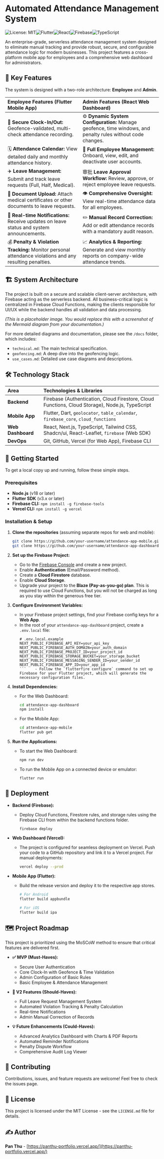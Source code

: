 # Automated Attendance Management System

![License: MIT](https://img.shields.io/badge/License-MIT-yellow.svg)![Flutter](https://img.shields.io/badge/Flutter-3.x-blue)![React](https://img.shields.io/badge/React-18.x-61DAFB)![Firebase](https://img.shields.io/badge/Firebase-v9-orange)![TypeScript](https://img.shields.io/badge/TypeScript-5.x-blue)

An enterprise-grade, serverless attendance management system designed to eliminate manual tracking and provide robust, secure, and configurable attendance logic for modern businesses. This project features a cross-platform mobile app for employees and a comprehensive web dashboard for administrators.

## 🌟 Key Features

The system is designed with a two-role architecture: **Employee** and **Admin**.

| Employee Features (Flutter Mobile App)                                                                   | Admin Features (React Web Dashboard)                                                                        |
| :------------------------------------------------------------------------------------------------------- | :---------------------------------------------------------------------------------------------------------- |
| 📲 **Secure Clock-In/Out:** Geofence-validated, multi-check attendance recording.                        | ⚙️ **Dynamic System Configuration:** Manage geofence, time windows, and penalty rules without code changes. |
| 🗓️ **Attendance Calendar:** View detailed daily and monthly attendance history.                          | 👥 **Full Employee Management:** Onboard, view, edit, and deactivate user accounts.                         |
| ✈️ **Leave Management:** Submit and track leave requests (Full, Half, Medical).                          | 审批 **Leave Approval Workflow:** Review, approve, or reject employee leave requests.                       |
| 📂 **Document Upload:** Attach medical certificates or other documents to leave requests.                | 👁️ **Comprehensive Oversight:** View real-time attendance data for all employees.                           |
| 🔔 **Real-time Notifications:** Receive updates on leave status and system announcements.                | ✏️ **Manual Record Correction:** Add or edit attendance records with a mandatory audit reason.              |
| 💰 **Penalty & Violation Tracking:** Monitor personal attendance violations and any resulting penalties. | 📈 **Analytics & Reporting:** Generate and view monthly reports on company-wide attendance trends.          |

## 🏗️ System Architecture

The project is built on a secure and scalable client-server architecture, with Firebase acting as the serverless backend. All business-critical logic is centralized in Firebase Cloud Functions, making the clients responsible for UI/UX while the backend handles all validation and data processing.

_(This is a placeholder image. You would replace this with a screenshot of the Mermaid diagram from your documentation.)_

For more detailed diagrams and documentation, please see the `/docs` folder, which includes:

- `technical.md`: The main technical specification.
- `geofencing.md`: A deep dive into the geofencing logic.
- `use_cases.md`: Detailed use case diagrams and descriptions.

## 🛠️ Technology Stack

| Area              | Technologies & Libraries                                                                        |
| :---------------- | :---------------------------------------------------------------------------------------------- |
| **Backend**       | Firebase (Authentication, Cloud Firestore, Cloud Functions, Cloud Storage), Node.js, TypeScript |
| **Mobile App**    | Flutter, Dart, `geolocator`, `table_calendar`, `firebase_core`, `cloud_functions`               |
| **Web Dashboard** | React, Next.js, TypeScript, Tailwind CSS, Shadcn/ui, React-Leaflet, `firebase` (Web SDK)        |
| **DevOps**        | Git, GitHub, Vercel (for Web App), Firebase CLI                                                 |

## 🚀 Getting Started

To get a local copy up and running, follow these simple steps.

### Prerequisites

- **Node.js** (v18 or later)
- **Flutter SDK** (v3.x or later)
- **Firebase CLI:** `npm install -g firebase-tools`
- **Vercel CLI:** `npm install -g vercel`

### Installation & Setup

1.  **Clone the repositories** (assuming separate repos for web and mobile):

    ```bash
    git clone https://github.com/your-username/attendance-app-mobile.git
    git clone https://github.com/your-username/attendance-app-dashboard.git
    ```

2.  **Set up the Firebase Project:**

    - Go to the [Firebase Console](https://console.firebase.google.com/) and create a new project.
    - Enable **Authentication** (Email/Password method).
    - Create a **Cloud Firestore** database.
    - Enable **Cloud Storage**.
    - Upgrade your project to the **Blaze (Pay-as-you-go) plan**. This is required to use Cloud Functions, but you will not be charged as long as you stay within the generous free tier.

3.  **Configure Environment Variables:**

    - In your Firebase project settings, find your Firebase config keys for a **Web App**.
    - In the root of your `attendance-app-dashboard` project, create a `.env.local` file:
      ````dotenv
      # .env.local.example
      NEXT_PUBLIC_FIREBASE_API_KEY=your_api_key
      NEXT_PUBLIC_FIREBASE_AUTH_DOMAIN=your_auth_domain
      NEXT_PUBLIC_FIREBASE_PROJECT_ID=your_project_id
      NEXT_PUBLIC_FIREBASE_STORAGE_BUCKET=your_storage_bucket
      NEXT_PUBLIC_FIREBASE_MESSAGING_SENDER_ID=your_sender_id
      NEXT_PUBLIC_FIREBASE_APP_ID=your_app_id
      ```    - Follow the `flutterfire configure` command to set up Firebase for your Flutter project, which will generate the necessary configuration files.
      ````

4.  **Install Dependencies:**

    - For the Web Dashboard:
      ```bash
      cd attendance-app-dashboard
      npm install
      ```
    - For the Mobile App:
      ```bash
      cd attendance-app-mobile
      flutter pub get
      ```

5.  **Run the Applications:**
    - To start the Web Dashboard:
      ```bash
      npm run dev
      ```
    - To run the Mobile App on a connected device or emulator:
      ```bash
      flutter run
      ```

## 🚢 Deployment

- **Backend (Firebase):**

  - Deploy Cloud Functions, Firestore rules, and storage rules using the Firebase CLI from within the backend functions folder.
    ```bash
    firebase deploy
    ```

- **Web Dashboard (Vercel):**

  - The project is configured for seamless deployment on Vercel. Push your code to a GitHub repository and link it to a Vercel project. For manual deployments:
    ```bash
    vercel deploy --prod
    ```

- **Mobile App (Flutter):**

  - Build the release version and deploy it to the respective app stores.

    ```bash
    # For Android
    flutter build appbundle

    # For iOS
    flutter build ipa
    ```

## 🗺️ Project Roadmap

This project is prioritized using the MoSCoW method to ensure that critical features are delivered first.

- **✅ MVP (Must-Haves):**

  - Secure User Authentication
  - Core Clock-In with Geofence & Time Validation
  - Admin Configuration of Basic Rules
  - Basic Employee & Attendance Management

- **🚀 V2 Features (Should-Haves):**

  - Full Leave Request Management System
  - Automated Violation Tracking & Penalty Calculation
  - Real-time Notifications
  - Admin Manual Correction of Records

- **💡 Future Enhancements (Could-Haves):**
  - Advanced Analytics Dashboard with Charts & PDF Reports
  - Automated Reminder Notifications
  - Penalty Dispute Workflow
  - Comprehensive Audit Log Viewer

## 🤝 Contributing

Contributions, issues, and feature requests are welcome! Feel free to check the issues page.

## 📄 License

This project is licensed under the MIT License - see the `LICENSE.md` file for details.

## ✍️ Author

**Pan Thu** - [https://panthu-portfolio.vercel.app/](https://panthu-portfolio.vercel.app/)
